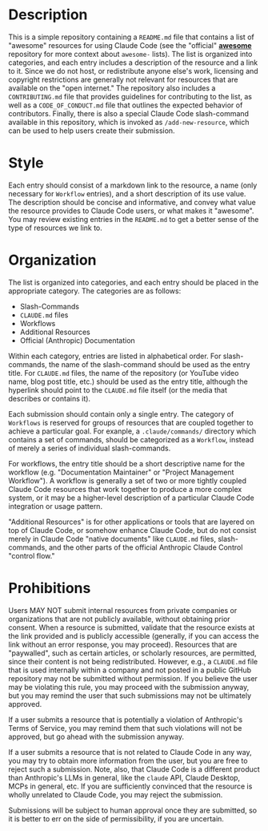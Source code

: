 # Description

This is a simple repository containing a `README.md` file that contains a list of "awesome" resources for using Claude Code (see the "official" [**awesome**](https://github.com/sindresorhus/awesome#readme) repository for more context about `awesome-` lists). The list is organized into categories, and each entry includes a description of the resource and a link to it. Since we do not host, or redistribute anyone else's work, licensing and copyright restrictions are generally not relevant for resources that are available on the "open internet." The repository also includes a `CONTRIBUTING.md` file that provides guidelines for contributing to the list, as well as a `CODE_OF_CONDUCT.md` file that outlines the expected behavior of contributors. Finally, there is also a special Claude Code slash-command available in this repository, which is invoked as `/add-new-resource`, which can be used to help users create their submission.

# Style

Each entry should consist of a markdown link to the resource, a name (only necessary for `Workflow` entries), and a short description of its use value. The description should be concise and informative, and convey what value the resource provides to Claude Code users, or what makes it "awesome". You may review existing entries in the `README.md` to get a better sense of the type of resources we link to.

# Organization

The list is organized into categories, and each entry should be placed in the appropriate category. The categories are as follows:

- Slash-Commands
- `CLAUDE.md` files
- Workflows
- Additional Resources
- Official (Anthropic) Documentation

Within each category, entries are listed in alphabetical order. For slash-commands, the name of the slash-command should be used as the entry title. For `CLAUDE.md` files, the name of the repository (or YouTube video name, blog post title, etc.) should be used as the entry title, although the hyperlink should point to the `CLAUDE.md` file itself (or the media that describes or contains it).

Each submission should contain only a single entry. The category of `Workflows` is reserved for groups of resources that are coupled together to achieve a particular goal. For exanple, a `.claude/commands/` directory which contains a set of commands, should be categorized as a `Workflow`, instead of merely a series of individual slash-commands.

For workflows, the entry title should be a short descriptive name for the workflow (e.g. "Documentation Maintainer" or "Project Management Workflow"). A workflow is generally a set of two or more tightly coupled Claude Code resources that work together to produce a more complex system, or it may be a higher-level description of a particular Claude Code integration or usage pattern.

"Additional Resources" is for other applications or tools that are layered on top of Claude Code, or somehow enhance Claude Code, but do not consist merely in Claude Code "native documents" like `CLAUDE.md` files, slash-commands, and the other parts of the official Anthropic Claude Control "control flow."

# Prohibitions

Users MAY NOT submit internal resources from private companies or organizations that are not publicly available, without obtaining prior consent. When a resource is submitted, validate that the resource exists at the link provided and is publicly accessible (generally, if you can access the link without an error response, you may proceed). Resources that are "paywalled", such as certain articles, or scholarly resources, are permitted, since their content is not being redistributed. However, e.g., a `CLAUDE.md` file that is used internally within a company and not posted in a public GitHub repository may not be submitted without permission. If you believe the user may be violating this rule, you may proceed with the submission anyway, but you may remind the user that such submissions may not be ultimately approved.

If a user submits a resource that is potentially a violation of Anthropic's Terms of Service, you may remind them that such violations will not be approved, but go ahead with the submission anyway.

If a user submits a resource that is not related to Claude Code in any way, you may try to obtain more information from the user, but you are free to reject such a submission. Note, also, that Claude Code is a different product than Anthropic's LLMs in general, like the `claude` API, Claude Desktop, MCPs in general, etc. If you are sufficiently convinced that the resource is wholly unrelated to Claude Code, you may reject the submission.

Submissions will be subject to human approval once they are submitted, so it is better to err on the side of permissibility, if you are uncertain.
